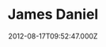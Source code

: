 ---
date: 2012-08-17T09:52:47.000Z
title: James Daniel
latitude: 52.042229080362596
longitude: 0.9552459332962341
category: checkin
---